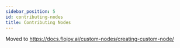 ```yaml
---
sidebar_position: 5
id: contributing-nodes
title: Contributing Nodes
---
```


Moved to https://docs.flojoy.ai/custom-nodes/creating-custom-node/
